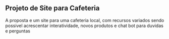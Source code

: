 Projeto de Site para Cafeteria
---------------------------------
A proposta e um site para uma cafeteria local, com recursos variados sendo possivel acrescentar interatividade, novos produtos e chat bot para duvidas e perguntas
